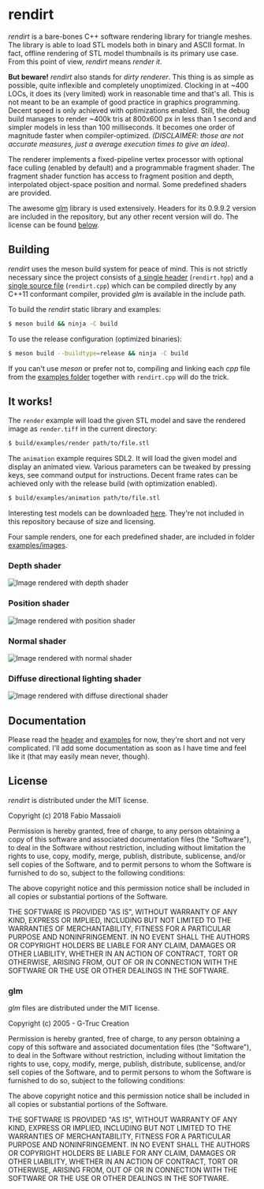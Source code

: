 # rendirt

*rendirt* is a bare-bones C++ software rendering library for triangle meshes.
The library is able to load STL models both in binary and ASCII format.
In fact, offline rendering of STL model thumbnails is its primary use case.
From this point of view, *rendirt* means *render it*.

**But beware!** *rendirt* also stands for *dirty renderer*. This thing is as
simple as possible, quite inflexible and completely unoptimized. Clocking in
at ~400 LOCs, it does its (very limited) work in reasonable time and
that's all. This is not meant to be an example of good practice in graphics
programming. Decent speed is only achieved with optimizations enabled. Still,
the debug build manages to render ~400k tris at 800x600 px in less than 1 second
and simpler models in less than 100 milliseconds. It becomes one order of
magnitude faster when compiler-optimized. *(DISCLAIMER: those are not accurate
measures, just a average execution times to give an idea)*.

The renderer implements a fixed-pipeline vertex processor with optional
face culling (enabled by default) and a programmable fragment shader.
The fragment shader function has access to fragment position and depth,
interpolated object-space position and normal. Some predefined shaders are
provided.

The awesome [glm](https://glm.g-truc.net/0.9.9/index.html) library is used
extensively. Headers for its 0.9.9.2 version are included in the repository,
but any other recent version will do. The license can be found [below](#glm).

## Building

*rendirt* uses the meson build system for peace of mind. This is not strictly
necessary since the project consists of [a single header](rendirt.hpp)
(`rendirt.hpp`) and a [single source file](rendirt.cpp) (`rendirt.cpp`) which
can be compiled directly by any C++11 conformant compiler, provided *glm* is
available in the include path.

To build the *rendirt* static library and examples:
```sh
$ meson build && ninja -C build
```

To use the release configuration (optimized binaries):
```sh
$ meson build --buildtype=release && ninja -C build
```

If you can't use *meson* or prefer not to, compiling and linking each *cpp*
file from the [examples folder](examples) together with `rendirt.cpp` will
do the trick.

## It works!

The `render` example will load the given STL model and save the rendered image
as `render.tiff` in the current directory:
```sh
$ build/examples/render path/to/file.stl
```

The `animation` example requires SDL2. It will load the given model and
display an animated view. Various parameters can be tweaked by pressing keys,
see command output for instructions. Decent frame rates can be achieved only
with the release build (with optimization enabled).
```sh
$ build/examples/animation path/to/file.stl
```

Interesting test models can be downloaded
[here](http://people.sc.fsu.edu/~jburkardt/data/stla/stla.html). They're not
included in this repository because of size and licensing.

Four sample renders, one for each predefined shader, are included in folder
[examples/images](examples/images).

### Depth shader

![Image rendered with depth shader](examples/images/depth.png)

### Position shader

![Image rendered with position shader](examples/images/position.png)

### Normal shader

![Image rendered with normal shader](examples/images/normal.png)

### Diffuse directional lighting shader

![Image rendered with diffuse directional shader](examples/images/diffuseDirectional.png)

## Documentation

Please read the [header](rendirt.hpp) and [examples](examples) for now, they're
short and not very complicated. I'll add some documentation as soon as I have
time and feel like it (that may easily mean never, though).

## License

*rendirt* is distributed under the MIT license.

Copyright (c) 2018 Fabio Massaioli

Permission is hereby granted, free of charge, to any person obtaining a copy
of this software and associated documentation files (the "Software"), to deal
in the Software without restriction, including without limitation the rights
to use, copy, modify, merge, publish, distribute, sublicense, and/or sell
copies of the Software, and to permit persons to whom the Software is
furnished to do so, subject to the following conditions:

The above copyright notice and this permission notice shall be included in all
copies or substantial portions of the Software.

THE SOFTWARE IS PROVIDED "AS IS", WITHOUT WARRANTY OF ANY KIND, EXPRESS OR
IMPLIED, INCLUDING BUT NOT LIMITED TO THE WARRANTIES OF MERCHANTABILITY,
FITNESS FOR A PARTICULAR PURPOSE AND NONINFRINGEMENT. IN NO EVENT SHALL THE
AUTHORS OR COPYRIGHT HOLDERS BE LIABLE FOR ANY CLAIM, DAMAGES OR OTHER
LIABILITY, WHETHER IN AN ACTION OF CONTRACT, TORT OR OTHERWISE, ARISING FROM,
OUT OF OR IN CONNECTION WITH THE SOFTWARE OR THE USE OR OTHER DEALINGS IN THE
SOFTWARE.

### glm

*glm* files are distributed under the MIT license.

Copyright (c) 2005 - G-Truc Creation

Permission is hereby granted, free of charge, to any person obtaining a copy
of this software and associated documentation files (the "Software"), to deal
in the Software without restriction, including without limitation the rights
to use, copy, modify, merge, publish, distribute, sublicense, and/or sell
copies of the Software, and to permit persons to whom the Software is
furnished to do so, subject to the following conditions:

The above copyright notice and this permission notice shall be included in all
copies or substantial portions of the Software.

THE SOFTWARE IS PROVIDED "AS IS", WITHOUT WARRANTY OF ANY KIND, EXPRESS OR
IMPLIED, INCLUDING BUT NOT LIMITED TO THE WARRANTIES OF MERCHANTABILITY,
FITNESS FOR A PARTICULAR PURPOSE AND NONINFRINGEMENT. IN NO EVENT SHALL THE
AUTHORS OR COPYRIGHT HOLDERS BE LIABLE FOR ANY CLAIM, DAMAGES OR OTHER
LIABILITY, WHETHER IN AN ACTION OF CONTRACT, TORT OR OTHERWISE, ARISING FROM,
OUT OF OR IN CONNECTION WITH THE SOFTWARE OR THE USE OR OTHER DEALINGS IN THE
SOFTWARE.
